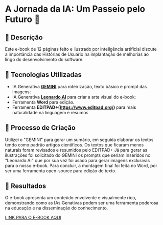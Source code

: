 # A Jornada da IA: Um Passeio pelo Futuro 🌌

## 📒 Descrição
Este e-book de 12 páginas feito e ilustrado por inteligência artificial discute a importância das Histórias de Usuário na implantação de melhorias ao lingo do desenvolvimento do software.

## 🤖 Tecnologias Utilizadas
- IA Generativa **[GEMINI](https://gemini.google.com/app)** para roteirização, texto básico e prompt das imagens;
- IA Generativa **[Leonardo AI](https://leonardo.ai)** para criar a arte visual do e-book;
- Ferramenta **Word** para edição.
- Ferramenta **EDITPAD+(https://www.editpad.org/)** para mais naturalidade na linguagem e resumos.

## 🧐 Processo de Criação
Utilizei o "GEMINI" para gerar um sumário, em seguida elaborar os textos tendo como padrão artigos científicos. Os textos que ficaram menos naturais foram revisados e resumidos pelo EDITPAD+ Já para gerar as ilustrações foi solicitado do GEMINI os prompts que seriam inseridos no "Leonardo AI" que por sua vez foi usado para gerar imagens exclusivas para o nosso e-book. Para concluir, a montagem final foi feita no Word, por ser uma ferramenta open-source para edição de texto.

## 🚀 Resultados
O e-book apresenta um conteúdo envolvente e visualmente rico, demonstrando como as IAs Genativas podem ser uma ferramenta poderosa na educação e na disseminação do conhecimento.

[LINK PARA O E-BOOK AQUI](https://drive.google.com/drive/folders/1smsGshPul9CApsUTiV19X5Hy38P-R_uC?usp=drive_link)


